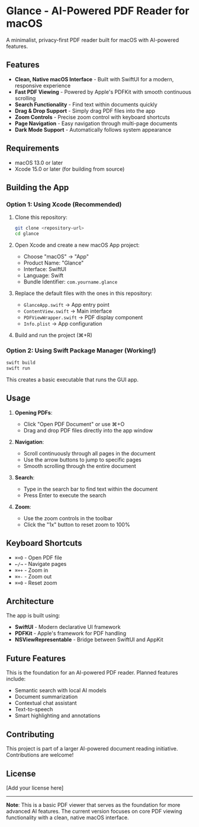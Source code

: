 # Glance - AI-Powered PDF Reader for macOS

A minimalist, privacy-first PDF reader built for macOS with AI-powered features.

## Features

- **Clean, Native macOS Interface** - Built with SwiftUI for a modern, responsive experience
- **Fast PDF Viewing** - Powered by Apple's PDFKit with smooth continuous scrolling
- **Search Functionality** - Find text within documents quickly
- **Drag & Drop Support** - Simply drag PDF files into the app
- **Zoom Controls** - Precise zoom control with keyboard shortcuts
- **Page Navigation** - Easy navigation through multi-page documents
- **Dark Mode Support** - Automatically follows system appearance

## Requirements

- macOS 13.0 or later
- Xcode 15.0 or later (for building from source)

## Building the App

### Option 1: Using Xcode (Recommended)

1. Clone this repository:
   ```bash
   git clone <repository-url>
   cd glance
   ```

2. Open Xcode and create a new macOS App project:
   - Choose "macOS" → "App"
   - Product Name: "Glance"
   - Interface: SwiftUI
   - Language: Swift
   - Bundle Identifier: `com.yourname.glance`

3. Replace the default files with the ones in this repository:
   - `GlanceApp.swift` → App entry point
   - `ContentView.swift` → Main interface
   - `PDFViewWrapper.swift` → PDF display component
   - `Info.plist` → App configuration

4. Build and run the project (⌘+R)

### Option 2: Using Swift Package Manager (Working!)

```bash
swift build
swift run
```

This creates a basic executable that runs the GUI app.

## Usage

1. **Opening PDFs**:
   - Click "Open PDF Document" or use ⌘+O
   - Drag and drop PDF files directly into the app window

2. **Navigation**:
   - Scroll continuously through all pages in the document
   - Use the arrow buttons to jump to specific pages
   - Smooth scrolling through the entire document

3. **Search**:
   - Type in the search bar to find text within the document
   - Press Enter to execute the search

4. **Zoom**:
   - Use the zoom controls in the toolbar
   - Click the "1x" button to reset zoom to 100%

## Keyboard Shortcuts

- `⌘+O` - Open PDF file
- `←/→` - Navigate pages
- `⌘++` - Zoom in
- `⌘+-` - Zoom out
- `⌘+0` - Reset zoom

## Architecture

The app is built using:
- **SwiftUI** - Modern declarative UI framework
- **PDFKit** - Apple's framework for PDF handling
- **NSViewRepresentable** - Bridge between SwiftUI and AppKit

## Future Features

This is the foundation for an AI-powered PDF reader. Planned features include:
- Semantic search with local AI models
- Document summarization
- Contextual chat assistant
- Text-to-speech
- Smart highlighting and annotations

## Contributing

This project is part of a larger AI-powered document reading initiative. Contributions are welcome!

## License

[Add your license here]

---

**Note**: This is a basic PDF viewer that serves as the foundation for more advanced AI features. The current version focuses on core PDF viewing functionality with a clean, native macOS interface. 